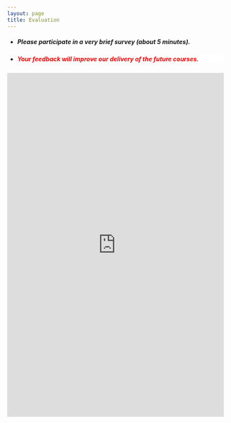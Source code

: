 ```yaml
---
layout: page
title: Evaluation 
--- 
```



<html>
<body>
  
  <ul>
    <li> <h5> Please participate in a very brief survey (about 5 minutes). </h5> </li>
    <li> <h5 style="background-color:white; color:red; text-align: left;"> Your feedback will improve our delivery of the future courses. </h5> </li>
    </ul>

  </body>
</html>

<!--
<iframe src="https://docs.google.com/forms/d/e/1FAIpQLSdc6g2VoYqM2vWScDRLy3qmI2HiZ3K0C2CUXnPPF2ZZvNB_TQ/viewform?usp=sf_link" width="100%" height="800" frameborder="0" marginheight="0" marginwidth="0">Loading… </iframe>
-->


<iframe src="https://forms.gle/Ka8Saso3CXpBSKKx7" width="100%" height="800" frameborder="0" marginheight="0" marginwidth="0">Loading… </iframe>

